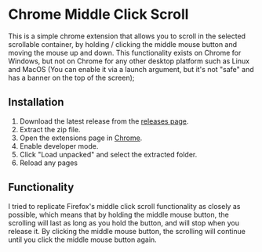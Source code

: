 # Chrome Middle Click Scroll
This is a simple chrome extension that allows you to scroll in the selected scrollable container, by holding / clicking the middle mouse button and moving the mouse up and down. This functionality exists on Chrome for Windows, but not on Chrome for any other desktop platform such as Linux and MacOS (You can enable it via a launch argument, but it's not "safe" and has a banner on the top of the screen);

## Installation
1. Download the latest release from the [releases page](https://github.com/LynithDev/chrome-middle-click-scroll/releases).
2. Extract the zip file.
3. Open the extensions page in [Chrome](chrome://extensions).
4. Enable developer mode.
5. Click "Load unpacked" and select the extracted folder.
6. Reload any pages

## Functionality
I tried to replicate Firefox's middle click scroll functionality as closely as possible, which means that by holding the middle mouse button, the scrolling will last as long as you hold the button, and will stop when you release it. By clicking the middle mouse button, the scrolling will continue until you click the middle mouse button again.
